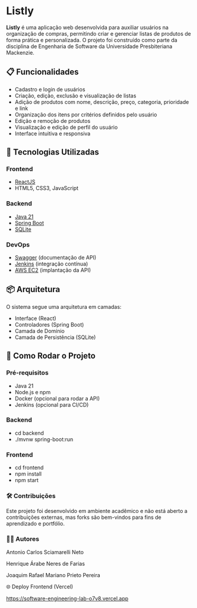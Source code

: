 # Listly

**Listly** é uma aplicação web desenvolvida para auxiliar usuários na organização de compras, permitindo criar e gerenciar listas de produtos de forma prática e personalizada. O projeto foi construído como parte da disciplina de Engenharia de Software da Universidade Presbiteriana Mackenzie.

## 📋 Funcionalidades

- Cadastro e login de usuários
- Criação, edição, exclusão e visualização de listas
- Adição de produtos com nome, descrição, preço, categoria, prioridade e link
- Organização dos itens por critérios definidos pelo usuário
- Edição e remoção de produtos
- Visualização e edição de perfil do usuário
- Interface intuitiva e responsiva

## 🧰 Tecnologias Utilizadas

### Frontend
- [ReactJS](https://reactjs.org/)
- HTML5, CSS3, JavaScript

### Backend
- [Java 21](https://www.oracle.com/br/java/)
- [Spring Boot](https://spring.io/projects/spring-boot)
- [SQLite](https://www.sqlite.org/index.html)

### DevOps
- [Swagger](https://swagger.io/) (documentação de API)
- [Jenkins](https://www.jenkins.io/) (integração contínua)
- [AWS EC2](https://aws.amazon.com/ec2/) (implantação da API)

## 📦 Arquitetura

O sistema segue uma arquitetura em camadas:

- Interface (React)
- Controladores (Spring Boot)
- Camada de Domínio
- Camada de Persistência (SQLite)

## 🚀 Como Rodar o Projeto

### Pré-requisitos

- Java 21
- Node.js e npm
- Docker (opcional para rodar a API)
- Jenkins (opcional para CI/CD)

### Backend

- cd backend
- ./mvnw spring-boot:run

### Frontend

- cd frontend
- npm install
- npm start

### 🛠️ Contribuições
Este projeto foi desenvolvido em ambiente acadêmico e não está aberto a contribuições externas, mas forks são bem-vindos para fins de aprendizado e portfólio.

### 👨‍💻 Autores
Antonio Carlos Sciamarelli Neto

Henrique Árabe Neres de Farias

Joaquim Rafael Mariano Prieto Pereira

🌐 Deploy Frontend (Vercel)

https://software-engineering-lab-o7v8.vercel.app
